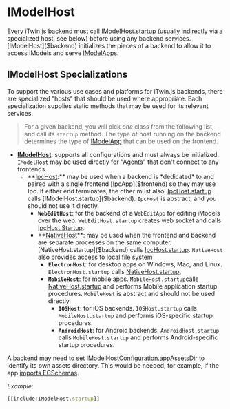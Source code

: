 # IModelHost

Every iTwin.js [backend](../Glossary.md#backend) must call [IModelHost.startup]($backend) (usually indirectly via a specialized host, see below) before using any backend services. [IModelHost]($backend) initializes the pieces of a backend to allow it to access iModels and serve [IModelApp]($frontend)s.

## IModelHost Specializations

To support the various use cases and platforms for iTwin.js backends, there are specialized "hosts" that should be used where appropriate. Each specialization supplies static methods that may be used for its relevant services.

> For a given backend, you will pick *one* class from the following list, and call its `startup` method. The type of host running on the backend determines the type of [IModelApp](../frontend/IModelApp.md) that can be used on the frontend.

- **[IModelHost]($backend)**: supports all configurations and must always be initialized. `IModelHost` may be used directly for "Agents" that don't connect to any frontends.
  - **[IpcHost]($backend):** may be used when a backend is *dedicated* to and paired with a single frontend [IpcApp]($frontend) so they may use Ipc. If either end terminates, the other must also. [IpcHost.startup]($backend) calls [IModelHost.startup]($backend). `IpcHost` is abstract, and you should not use it directly.
    - **`WebEditHost`**: for the backend of a `WebEditApp` for editing iModels over the web. `WebEditHost.startup` creates web socket and calls [IpcHost.Startup]($backend).
    - **[NativeHost]($backend)**: may be used when the frontend and backend are separate processes on the same computer. [NativeHost.startup]($backend) calls [IpcHost.startup]($backend). `NativeHost` also provides access to local file system
      - **`ElectronHost`**: for desktop apps on Windows, Mac, and Linux. `ElectronHost.startup` calls [NativeHost.startup]($backend),
      - **`MobileHost`**: for mobile apps. `MobileHost.startup`calls [NativeHost.startup]($backend) and performs Mobile application startup procedures. `MobileHost` is abstract and should not be used directly.
        - **`IOSHost`**: for iOS backends. `IOSHost.startup` calls `MobileHost.startup` and performs iOS-specific startup procedures.
        - **`AndroidHost`**: for Android backends. `AndroidHost.startup` calls `MobileHost.startup` and performs Android-specific startup procedures.

A backend may need to set [IModelHostConfiguration.appAssetsDir]($backend) to identify its own assets directory. This would be needed, for example, if the app [imports ECSchemas](./SchemasAndElementsInTypeScript.md).

*Example:*

```ts
[[include:IModelHost.startup]]
```
